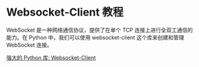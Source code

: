 # Websocket-Client 教程

<show-structure depth="3"/>

WebSocket 是一种网络通信协议，提供了在单个 TCP 连接上进行全双工通信的能力。在 Python 中，我们可以使用 websocket-client 这个库来创建和管理 WebSocket 连接。

<seealso>
<category ref="ref_docs">
    <a href="https://mp.weixin.qq.com/s/aTwRCkIa4NVdXs7dM_YUQg">强大的 Python 库: Websocket-Client</a>
</category>
<category ref="ref_github">
</category>
<category ref="ref_issues">
</category>
<category ref="ref_hf">
</category>
<category ref="ref_ms">
</category>
</seealso>



